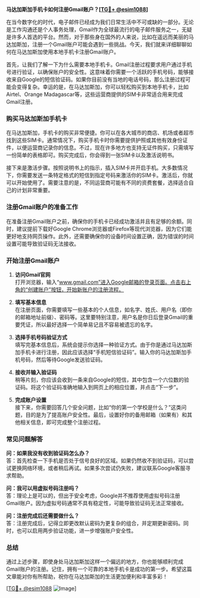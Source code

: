 **马达加斯加手机卡如何注册Gmail账户？[[TG💪+ @esim1088](https://t.me/s/esim1088)]**

在当今数字化的时代，电子邮件已经成为我们日常生活中不可或缺的一部分。无论是工作沟通还是个人事务处理，Gmail作为全球最流行的电子邮件服务之一，无疑是许多人首选的平台。然而，对于那些身在国外的人来说，比如在遥远而美丽的马达加斯加，注册一个Gmail账户可能会遇到一些挑战。今天，我们就来详细聊聊如何在马达加斯加使用本地手机卡注册Gmail账户。

首先，让我们了解一下为什么需要本地手机卡。Gmail注册过程要求用户通过手机号进行验证，以确保账户的安全性。这意味着你需要一个活跃的手机号码，能够接收来自Google的短信验证码。如果你目前没有当地的电话号码，那么注册过程可能会变得复杂。幸运的是，在马达加斯加，你可以轻松购买到本地手机卡，比如Airtel、Orange Madagascar等，这些运营商提供的SIM卡非常适合用来完成Gmail注册。

### 购买马达加斯加手机卡

在马达加斯加，手机卡的购买非常便捷。你可以在各大城市的商店、机场或者超市找到这些SIM卡。通常情况下，购买手机卡时你需要提供护照或其他有效身份证件，以便运营商记录你的信息。不过，现在许多地方也支持无证件购买，只需填写一份简单的表格即可。购买完成后，你会得到一张SIM卡以及激活说明书。

接下来是激活步骤。按照说明书上的指示，插入SIM卡并开启手机。大多数情况下，你需要发送一条特定格式的短信到指定号码来激活你的SIM卡。激活后，你就可以开始使用了。需要注意的是，不同运营商可能有不同的资费套餐，选择适合自己的计划非常重要。

### 注册Gmail账户的准备工作

在准备注册Gmail账户之前，确保你的手机卡已经成功激活并且有足够的余额。同时，建议提前下载好Google Chrome浏览器或Firefox等现代浏览器，因为它们能更好地支持网页操作。此外，还需要确保你的设备时间设置正确，因为错误的时间设置可能导致验证码无法接收。

### 开始注册Gmail账户

1. **访问Gmail官网**  
   打开浏览器，输入“www.gmail.com”进入Google邮箱的登录页面。点击右上角的“创建账户”按钮，开始新账户的注册流程。

2. **填写基本信息**  
   在注册页面，你需要填写一些基本的个人信息，如名字、姓氏、用户名（即你的邮箱地址前缀）、密码等。这里要特别注意，用户名是你日后登录Gmail的重要凭证，所以最好选择一个简单易记且不容易被遗忘的名字。

3. **选择手机号码验证方式**  
   填写完基本信息后，系统会提示你选择一种验证方式。由于你是通过马达加斯加手机卡进行注册，因此应该选择“手机短信验证码”。输入你的马达加斯加手机号码，然后等待Google发送验证码。

4. **接收并输入验证码**  
   稍等片刻，你应该会收到一条来自Google的短信，其中包含一个六位数的验证码。将这个验证码准确地输入到网页上的相应位置，并点击“下一步”。

5. **完成账户设置**  
   接下来，你需要回答几个安全问题，比如“你的第一个学校是什么？”这类问题，目的是为了提高账户安全性。最后，设置好你的备用邮箱（如果有）和其他相关信息，即可完成整个注册过程。

### 常见问题解答

**问：如果我没有收到验证码怎么办？**  
答：首先检查一下手机是否处于信号良好的区域。如果仍然收不到验证码，可以尝试更换网络环境，或者稍后再试。如果多次尝试仍失败，建议联系Google客服寻求帮助。

**问：我可以用虚拟号码注册吗？**  
答：理论上是可以的，但出于安全考虑，Google并不推荐使用虚拟号码注册Gmail账户。因为虚拟号码通常不具有稳定性，可能导致验证码无法正常接收。

**问：注册完成后还需要做什么？**  
答：注册完成后，记得立即更改默认密码为更复杂的组合，并定期更新密码。同时，也可以启用两步验证功能，进一步增强账户安全性。

### 总结

通过上述步骤，即使身处马达加斯加这样一个偏远的地方，你也能够顺利完成Gmail账户的注册。记住，拥有一个可靠的本地手机卡是成功的第一步。希望这篇文章能对你有所帮助，祝你在马达加斯加的生活更加便利和丰富多彩！

[[TG💪+ @esim1088](https://t.me/s/esim1088) ![Image](https://i.postimg.cc/4NQfJmqS/Snipaste-2025-05-13-00-14-12.png)]